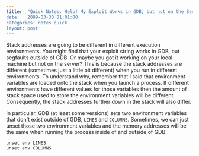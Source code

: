 ```yaml
---
title:  "Quick Notes: Help! My Exploit Works in GDB, but not on the Server?
date:   2099-03-30 01:01:00
categories: notes quick
layout: post
---
```


Stack addresses are going to be different in different execution environments.
You might find that your exploit string works in GDB, but segfaults outside of
GDB. Or maybe you got it working on your local machine but not on the server?
This is because the stack addresses are different (sometimes just a little bit
different) when you run in different environments. To understand why, remember
that I said that environment variables are loaded onto the stack when you
launch a process. If different environments have different values for those
variables then the amount of stack space used to store the environment
variables will be different. Consequently, the stack addresses further down in
the stack will also differ. 

In particular, GDB (at least some versions) sets two environment variables that
don't exist outside of GDB, `LINES` and `COLUMNS`. Sometimes, we can just unset
those two environment variables and the memory addresses will be the same
when running the process inside of and outside of GDB. 

```
unset env LINES
unset env COLUMNS
```



